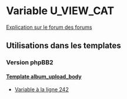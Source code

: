 # Variable U_VIEW_CAT
[Explication sur le forum des forums](http://forum.forumactif.com/t294113-listing-des-variables#U_VIEW_CAT)
## Utilisations dans les templates
### Version phpBB2
#### [Template album_upload_body](subsilver/album_upload_body.md)
* [Variable à la ligne 242](../subsilver/album_upload_body.tpl#L242)